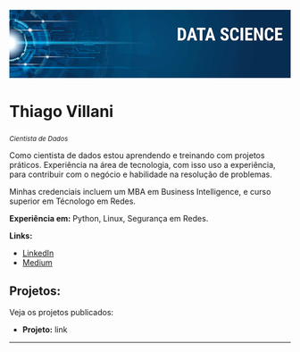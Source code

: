<p align="center">
  <img src="banner.png" >
</p>

# Thiago Villani
<sub>*Cientista de Dados*</sub>

Como cientista de dados estou aprendendo e treinando com projetos práticos. Experiência na área de tecnologia, com isso uso a experiência, para contribuir com o negócio e habilidade na resolução de problemas.

Minhas credenciais incluem um MBA em Business Intelligence, e curso superior em Técnologo em Redes.

**Experiência em:** Python, Linux, Segurança em Redes.

**Links:**
* [LinkedIn](https://www.linkedin.com/in/thiagovillani)
* [Medium](https://www.medium.com)


## Projetos:
Veja os projetos publicados:

* **Projeto:** link

---




